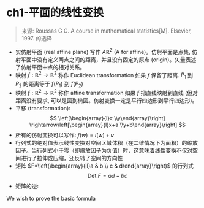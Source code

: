 # ch1-平面的线性变换

> 来源: Roussas G G. A course in mathematical statistics[M]. Elsevier, 1997. 的选译

* 实仿射平面 (real affine plane) 写作 $A {\mathbb{R}^{2}}$ (A for affine)。仿射平面是点集, 仿射平面中没有定义两点之间的距离，并且没有固定的原点 (origin)。矢量表述了仿射平面中点的相对关系。
* 映射 $f: \mathbb{R}^{2} \rightarrow \mathbb{R}^{2}$ 称作 Euclidean transformation 如果 $f$ 保留了距离. $P_1$ 到 $P_2$ 的距离等于 $f(P_1)$ 到 $f(P_2)$
* 映射 $f: \mathbb{R}^{2} \rightarrow \mathbb{R}^{2}$ 称作 affine transformation 如果 $f$ 把直线映射到直线 (但对距离没有要求, 可以是圆到椭圆。仿射变换一定是平行四边形到平行四边形)。
* 平移 (transformation):
$$
\left[\begin{array}{l}x \\y\end{array}\right] \rightarrow\left[\begin{array}{l}x+a \\y+b\end{array}\right]
$$
* 所有的仿射变换可以写作: $f(w)=l(w)+v$
* 行列式的绝对值表示线性变换对空间区域体积（在二维情况下为面积）的缩放因子。当行列式小于零（即缩放因子为负值）时，这意味着线性变换不仅对空间进行了拉伸或压缩，还反转了空间的方向性
* 矩阵 $F=\left(\begin{array}{ll}a & b \\ c & d\end{array}\right)$ 的行列式
$$  
\begin{equation*} \text { Det } F=a d-b c \end{equation*}  
$$
* 矩阵的逆: 

  

We wish to prove the basic formula

<!--stackedit_data:
eyJoaXN0b3J5IjpbMjA0ODA3MzM2NywtMTIzMzQ5MTY0NywxNT
Y2MTc4MDQxLDEwNTI2MzA1OSwtMTk1NjgyMTYwNl19
-->